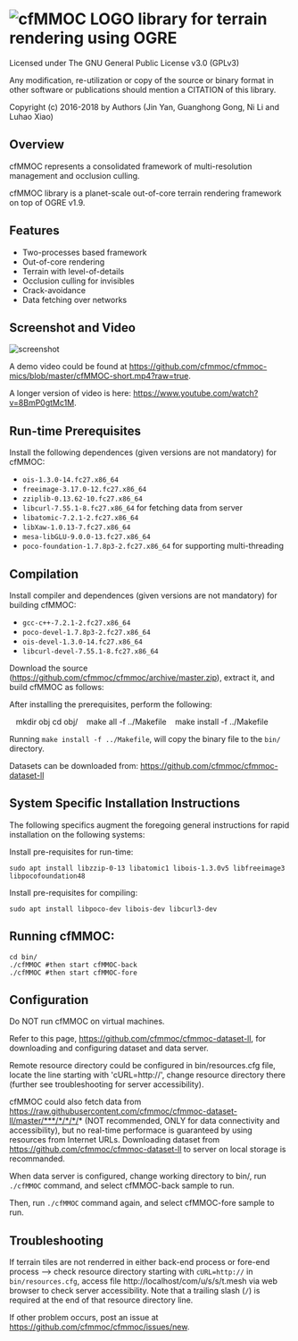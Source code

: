 # ![cfMMOC LOGO](https://github.com/cfmmoc/cfmmoc/blob/master/cfmmoc.png) library for terrain rendering using OGRE
Licensed under The GNU General Public License v3.0 (GPLv3)

Any modification, re-utilization or copy of the source or binary format in other software or publications should mention a CITATION of this library.

Copyright (c) 2016-2018 by Authors (Jin Yan, Guanghong Gong, Ni Li and Luhao Xiao)



## Overview
cfMMOC represents a consolidated framework of multi-resolution management and occlusion culling.

cfMMOC library is a planet-scale out-of-core terrain rendering framework on top of OGRE v1.9.



## Features

 * Two-processes based framework
 * Out-of-core rendering
 * Terrain with level-of-details
 * Occlusion culling for invisibles
 * Crack-avoidance
 * Data fetching over networks



## Screenshot and Video
![screenshot](https://raw.githubusercontent.com/cfmmoc/cfmmoc/master/SNAP.png)

A demo video could be found at https://github.com/cfmmoc/cfmmoc-mics/blob/master/cfMMOC-short.mp4?raw=true.

A longer version of video is here: https://www.youtube.com/watch?v=8BmP0gtMc1M.



## Run-time Prerequisites
Install the following dependences (given versions are not mandatory) for cfMMOC:

 * `ois-1.3.0-14.fc27.x86_64`
 * `freeimage-3.17.0-12.fc27.x86_64`
 * `zziplib-0.13.62-10.fc27.x86_64`
 * `libcurl-7.55.1-8.fc27.x86_64` for fetching data from server
 * `libatomic-7.2.1-2.fc27.x86_64`
 * `libXaw-1.0.13-7.fc27.x86_64`
 * `mesa-libGLU-9.0.0-13.fc27.x86_64`
 * `poco-foundation-1.7.8p3-2.fc27.x86_64` for supporting multi-threading



## Compilation
Install compiler and dependences (given versions are not mandatory) for building cfMMOC:

 * `gcc-c++-7.2.1-2.fc27.x86_64`
 * `poco-devel-1.7.8p3-2.fc27.x86_64`
 * `ois-devel-1.3.0-14.fc27.x86_64`
 * `libcurl-devel-7.55.1-8.fc27.x86_64`

Download the source (https://github.com/cfmmoc/cfmmoc/archive/master.zip), extract it, and build cfMMOC as follows:

After installing the prerequisites, perform the following:

    mkdir obj 
    cd obj/
    make all -f ../Makefile
    make install -f ../Makefile

Running `make install -f ../Makefile`, will copy the binary file to the `bin/` directory.

Datasets can be downloaded from: https://github.com/cfmmoc/cfmmoc-dataset-ll



## System Specific Installation Instructions

The following specifics augment the foregoing general instructions for rapid
installation on the following systems:

Install pre-requisites for run-time:

    sudo apt install libzzip-0-13 libatomic1 libois-1.3.0v5 libfreeimage3 libpocofoundation48

Install pre-requisites for compiling:

    sudo apt install libpoco-dev libois-dev libcurl3-dev


## Running cfMMOC:

    cd bin/
    ./cfMMOC #then start cfMMOC-back 
    ./cfMMOC #then start cfMMOC-fore



## Configuration

Do NOT run cfMMOC on virtual machines.

Refer to this page, https://github.com/cfmmoc/cfmmoc-dataset-ll, for downloading and configuring dataset and data server.

Remote resource directory could be configured in bin/resources.cfg file, locate the line starting with 'cURL=http://', change resource directory there (further see troubleshooting for server accessibility).

cfMMOC could also fetch data from https://raw.githubusercontent.com/cfmmoc/cfmmoc-dataset-ll/master/***/*/*/*/* (NOT recommended, ONLY for data connectivity and accessibility), but no real-time performace is guaranteed by using resources from  Internet URLs. Downloading dataset from https://github.com/cfmmoc/cfmmoc-dataset-ll to server on local storage is recommanded.

When data server is configured, change working directory to bin/, run `./cfMMOC` command, and select cfMMOC-back sample to run.

Then, run `./cfMMOC` command again, and select cfMMOC-fore sample to run.


## Troubleshooting

If terrain tiles are not renderred in either back-end process or fore-end process --> check resource directory starting with `cURL=http://` in `bin/resources.cfg`, access file http://localhost/com/u/s/s/t.mesh via web browser to check server accessibility. Note that a trailing slash (`/`) is required at the end of that resource directory line.

If other problem occurs, post an issue at https://github.com/cfmmoc/cfmmoc/issues/new.
